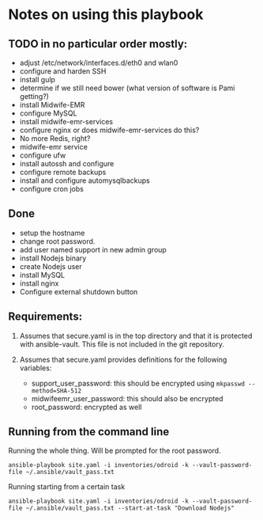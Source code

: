 # Notes on using this playbook

## TODO in no particular order mostly:

- adjust /etc/network/interfaces.d/eth0 and wlan0
- configure and harden SSH
- install gulp
- determine if we still need bower (what version of software is Pami getting?)
- install Midwife-EMR
- configure MySQL
- install midwife-emr-services
- configure nginx or does midwife-emr-services do this?
- No more Redis, right?
- midwife-emr service
- configure ufw
- install autossh and configure
- configure remote backups
- install and configure automysqlbackups
- configure cron jobs

## Done

- setup the hostname
- change root password.
- add user named support in new admin group
- install Nodejs binary
- create Nodejs user
- install MySQL
- install nginx
- Configure external shutdown button

## Requirements:

1. Assumes that secure.yaml is in the top directory and that it is protected
   with ansible-vault. This file is not included in the git repository.

2. Assumes that secure.yaml provides definitions for the following variables:

   - support_user_password: this should be encrypted using `mkpasswd --method=SHA-512`
   - midwifeemr_user_password: this should also be encrypted
   - root_password: encrypted as well



## Running from the command line

Running the whole thing. Will be prompted for the root password.

```
ansible-playbook site.yaml -i inventories/odroid -k --vault-password-file ~/.ansible/vault_pass.txt
```

Running starting from a certain task

```
ansible-playbook site.yaml -i inventories/odroid -k --vault-password-file ~/.ansible/vault_pass.txt --start-at-task "Download Nodejs"
```

